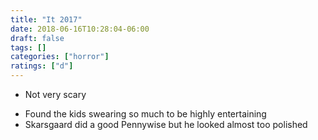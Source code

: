 ```yaml
---
title: "It 2017"
date: 2018-06-16T10:28:04-06:00
draft: false
tags: []
categories: ["horror"]
ratings: ["d"]
---
```


* Not very scary
<!--more-->
* Found the kids swearing so much to be highly entertaining
* Skarsgaard did a good Pennywise but he looked almost too polished
